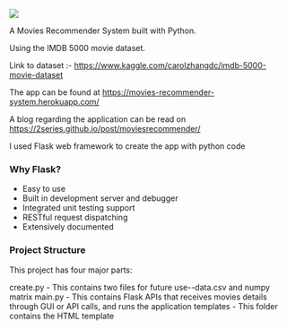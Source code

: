 ![](https://media.giphy.com/media/ysoK6qc1xpNxm/giphy.gif)


A Movies Recommender System built with Python. 

Using the IMDB 5000 movie dataset.

Link to dataset :- https://www.kaggle.com/carolzhangdc/imdb-5000-movie-dataset

The app can be found at https://movies-recommender-system.herokuapp.com/

A blog regarding the application can be read on https://2series.github.io/post/moviesrecommender/

I used Flask web framework to create the app with python code

### Why Flask?
* Easy to use
* Built in development server and debugger
* Integrated unit testing support
* RESTful request dispatching
* Extensively documented

### Project Structure
This project has four major parts:

create.py - This contains two files for future use--data.csv and numpy matrix
main.py - This contains Flask APIs that receives movies details through GUI or API calls, and runs the application
templates - This folder contains the HTML template
